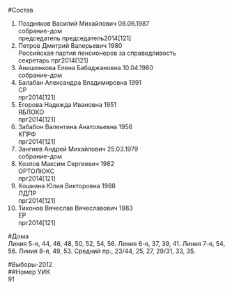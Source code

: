 #Состав  
1. Поздняков Василий Михайлович 08.06.1987  
    собрание-дом  
    председатель председатель2014[121]  
2. Петров Дмитрий Валерьевич 1980  
    Российская партия пенсионеров за справедливость  
    секретарь прг2014[121]  
3. Анишенкова Елена Бабаджановна 10.04.1980  
    собрание-дом  
4. Балабан Александра Владимировна 1991  
    СР  
    прг2014[121]  
5. Егорова Надежда Ивановна 1951  
    ЯБЛОКО  
    прг2014[121]  
6. Забабон Валентина Анатольевна 1956  
    КПРФ  
    прг2014[121]  
7. Зангиев Андрей Михайлович 25.03.1979  
    собрание-дом  
8. Козлов Максим Сергеевич 1982  
    ОРТОЛЮКС  
    прг2014[121]  
9. Кошкина Юлия Викторовна 1988  
    ЛДПР  
    прг2014[121]  
10. Тихонов Вячеслав Вячеславович 1983  
    ЕР  
    прг2014[121]  
  
#Дома  
Линия  5-я,     44, 46, 48, 50, 52, 54, 56. Линия  6-я,     37, 39, 41. Линия  7-я,     54, 56. Линия  8-я,     49, 53. Средний пр.,     23/44, 25, 27, 29/31, 33, 35.  
  
#Выборы-2012  
##Номер УИК  
91  
